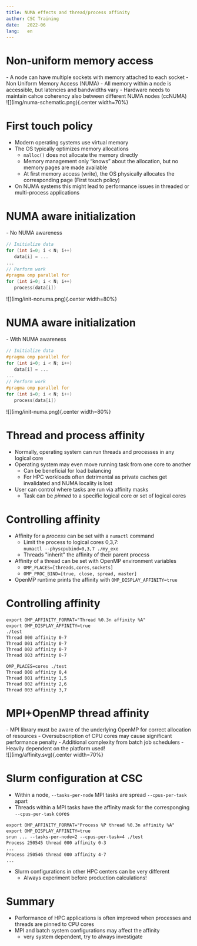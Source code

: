 ```yaml
---
title: NUMA effects and thread/process affinity
author: CSC Training
date:   2022-06
lang:   en
---
```


# Non-uniform memory access

<div class=column>
- A node can have multiple sockets with memory attached to each socket
- Non Uniform Memory Access (NUMA)
    - All memory within a node is accessible, but latencies and bandwidths vary
- Hardware needs to maintain cahce coherency also between different NUMA nodes (ccNUMA)
</div>

<div class=column>
<!-- Image copyright CSC, see LICENSE -->
![](img/numa-schematic.png){.center width=70%}
</div>

# First touch policy

- Modern operating systems use virtual memory
- The OS typically optimizes memory allocations
    - `malloc()` does not allocate the memory directly
    - Memory management only “knows” about the allocation, but no memory
      pages are made available
    - At first memory access (write), the OS physically allocates the 
     corresponding page (First touch policy)
- On NUMA systems this might lead to performance issues in threaded 
  or multi-process applications

# NUMA aware initialization


<div class=column>
- No NUMA awareness

```c
// Initialize data
for (int i=0; i < N; i++) 
   data[i] = ...
...
// Perform work
#pragma omp parallel for
for (int i=0; i < N; i++) 
   process(data[i])
```
</div>
<div class=column>
<!-- Image copyright Intel -->
![](img/init-nonuma.png){.center width=80%}
</div>

# NUMA aware initialization

<div class=column>
- With NUMA awareness

```c
// Initialize data
#pragma omp parallel for
for (int i=0; i < N; i++) 
   data[i] = ...
...
// Perform work
#pragma omp parallel for
for (int i=0; i < N; i++) 
   process(data[i])
```
</div>
<div class=column>
<!-- Image copyright Intel -->
![](img/init-numa.png){.center width=80%}
</div>


# Thread and process affinity

- Normally, operating system can run threads and processes in any
  logical core
- Operating system may even move running task from one core to another
    - Can be beneficial for load balancing
	- For HPC workloads often detrimental as private caches get
      invalidated and NUMA locality is lost
- User can control where tasks are run via affinity masks
    - Task can be *pinned* to a specific logical core or set of logical cores

# Controlling affinity

- Affinity for a *process* can be set with a `numactl` command
    - Limit the process to logical cores 0,3,7: 
      <br>
      `numactl --physcpubind=0,3,7 ./my_exe`
	- Threads "inherit" the affinity of their parent process
- Affinity of a thread can be set with OpenMP environment variables
    - `OMP_PLACES=[threads,cores,sockets]`
	- `OMP_PROC_BIND=[true, close, spread, master]`
- OpenMP runtime prints the affinity with `OMP_DISPLAY_AFFINITY=true`

# Controlling affinity

```
export OMP_AFFINITY_FORMAT="Thread %0.3n affinity %A"
export OMP_DISPLAY_AFFINITY=true
./test
Thread 000 affinity 0-7
Thread 001 affinity 0-7
Thread 002 affinity 0-7
Thread 003 affinity 0-7
```


```
OMP_PLACES=cores ./test
Thread 000 affinity 0,4
Thread 001 affinity 1,5
Thread 002 affinity 2,6
Thread 003 affinity 3,7
```



# MPI+OpenMP thread affinity

<div class="column">
- MPI library must be aware of the underlying OpenMP for correct
  allocation of resources
    - Oversubscription of CPU cores may cause significant performance
      penalty
- Additional complexity from batch job schedulers
- Heavily dependent on the platform used!
</div>

<div class="column">
![](img/affinity.svg){.center width=70%}
</div>

# Slurm configuration at CSC

- Within a node, `--tasks-per-node` MPI tasks are spread
  `--cpus-per-task` apart
- Threads within a MPI tasks have the affinity mask for the
  corresponging 
  <br>
  `--cpus-per-task` cores
```
export OMP_AFFINITY_FORMAT="Process %P thread %0.3n affinity %A"
export OMP_DISPLAY_AFFINITY=true
srun ... --tasks-per-node=2 --cpus-per-task=4 ./test
Process 250545 thread 000 affinity 0-3
...
Process 250546 thread 000 affinity 4-7
...
```

- Slurm configurations in other HPC centers can be very different
    - Always experiment before production calculations!
  
# Summary

- Performance of HPC applications is often improved when processes and
threads are pinned to CPU cores
- MPI and batch system configurations may affect the affinity
    - very system dependent, try to always investigate

